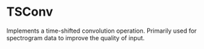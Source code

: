 # TSConv
Implements a time-shifted convolution operation. Primarily used for spectrogram data to improve the quality of input.

